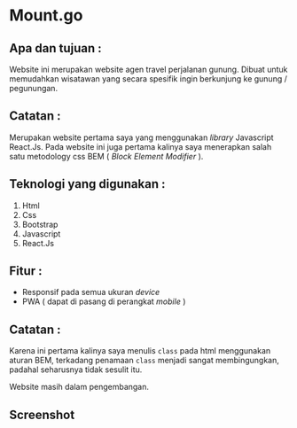 # Mount.go

## Apa dan tujuan :

Website ini merupakan website agen travel perjalanan gunung. Dibuat untuk memudahkan wisatawan yang secara spesifik ingin berkunjung ke gunung / pegunungan.

## Catatan :

Merupakan website pertama saya yang menggunakan _library_ Javascript React.Js. Pada website ini juga pertama kalinya saya menerapkan salah satu metodology css BEM
( _Block Element Modifier_ ).

## Teknologi yang digunakan :

1. Html
2. Css
3. Bootstrap
4. Javascript
5. React.Js

## Fitur :

-   Responsif pada semua ukuran _device_
-   PWA ( dapat di pasang di perangkat _mobile_ )

## Catatan :

Karena ini pertama kalinya saya menulis `class` pada html menggunakan aturan BEM, terkadang penamaan `class` menjadi sangat membingungkan, padahal seharusnya tidak sesulit itu.

Website masih dalam pengembangan.

## Screenshot
